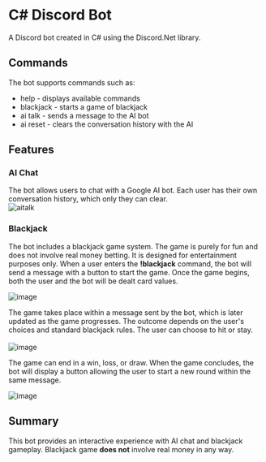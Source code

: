 # C# Discord Bot

A Discord bot created in C# using the Discord.Net library.

## Commands
The bot supports commands such as:
 - help - displays available commands
 - blackjack - starts a game of blackjack
 - ai talk - sends a message to the AI bot
 - ai reset - clears the conversation history with the AI

## Features
### AI Chat
The bot allows users to chat with a Google AI bot. Each user has their own conversation history, which only they can clear.<br>
![aitalk](https://github.com/user-attachments/assets/1945fbe5-c261-41b5-b9ae-210820e8c199)
<br>


### Blackjack
The bot includes a blackjack game system. The game is purely for fun and does not involve real money betting. It is designed for entertainment purposes only.
When a user enters the <b>!blackjack</b> command, the bot will send a message with a button to start the game. Once the game begins, both the user and the bot will be dealt card values.

![image](https://github.com/user-attachments/assets/fc38546c-2b65-4981-a59d-4dc33af191b5)<br>

The game takes place within a message sent by the bot, which is later updated as the game progresses. The outcome depends on the user's choices and standard blackjack rules. The user can choose to hit or stay.
<br><br>
![image](https://github.com/user-attachments/assets/8c72591b-36de-42f4-a11d-c6123a9505c5)

The game can end in a win, loss, or draw. When the game concludes, the bot will display a button allowing the user to start a new round within the same message.

![image](https://github.com/user-attachments/assets/6d756f01-e96f-4c81-b5a7-319d7a3b0aac)

## Summary
This bot provides an interactive experience with AI chat and blackjack gameplay. Blackjack game <b>does not</b> involve real money in any way.<br><br><br>

